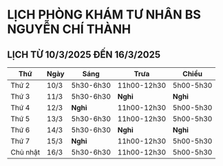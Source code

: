 # LỊCH PHÒNG KHÁM TƯ NHÂN BS NGUYỄN CHÍ THÀNH

## LỊCH TỪ 10/3/2025 ĐẾN 16/3/2025

|**Thứ** |**Ngày**|**Sáng** |**Trưa**   |**Chiều**|
|--      |--      |--       |--         |--       |
|Thứ 2   |10/3    |5h30-6h30|11h00-12h30|5h00-5h30|
|Thứ 3   |11/3    |5h30-6h30|**Nghỉ**   |**Nghỉ** | 
|Thứ 4   |12/3    |**Nghỉ** |11h00-12h30|5h00-5h30|
|Thứ 5   |13/3    |5h30-6h30|11h00-12h30|5h00-5h30|
|Thứ 6   |14/3    |5h30-6h30|**Nghỉ**   |**Nghỉ** | 
|Thứ 7   |15/3    |**Nghỉ** |11h00-12h30|5h00-5h30|
|Chủ nhật|16/3    |5h30-6h30|11h00-12h30|5h00-5h30| 
